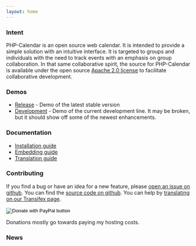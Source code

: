 ```yaml
---
layout: home
---
```

### Intent
PHP-Calendar is an open source web calendar. It is intended to provide a simple
solution with an intuitive interface. It is targeted to groups and individuals
with the need to track events with an emphasis on group collaboration. In that
same collaborative spirit, the source for PHP-Calendar is available under the
open source [Apache 2.0 license](http://www.apache.org/licenses/LICENSE-2.0.html) to facilitate collaborative development.

### Demos
* [Release](http://www.seanproctor.com/php-calendar-2.0/) - Demo of the latest stable version
* [Development](http://www.seanproctor.com/php-calendar-dev/) - Demo of the current development line. It may be broken, but it should show off some of the newest enhancements.

### Documentation
* [Installation guide](http://github.com/sproctor/php-calendar/wiki/Installation-Guide)
* [Embedding guide](http://github.com/sproctor/php-calendar/wiki/Embedding-Guide)
* [Translation guide](http://github.com/sproctor/php-calendar/wiki/Translation-Guide)

### Contributing
If you find a bug or have an idea for a new feature, please
[open an issue on github](http://github.com/sproctor/php-calendar/issues/new). You
can find the [source code on github](http://github.com/sproctor/php-calendar).
You can help by [translating on our Transifex page](http://www.transifex.com/projects/p/php-calendar/).

<form action="https://www.paypal.com/donate" method="post" target="_top">
<input type="hidden" name="hosted_button_id" value="2N7QSB55AEEZL" />
<input type="image" src="https://www.paypalobjects.com/en_US/i/btn/btn_donate_LG.gif" border="0" name="submit" title="PayPal - The safer, easier way to pay online!" alt="Donate with PayPal button" />
<img alt="" border="0" src="https://www.paypal.com/en_US/i/scr/pixel.gif" width="1" height="1" />
</form>
Donations mostly go towards paying my hosting costs.

### News
<script src="https://feeds.feedburner.com/php-calendar?format=sigpro" type="text/javascript" ></script>
